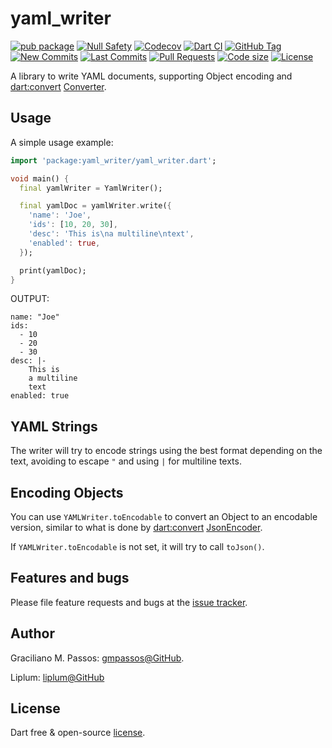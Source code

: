 # yaml_writer

[![pub package](https://img.shields.io/pub/v/yaml_writer.svg?logo=dart&logoColor=00b9fc)](https://pub.dartlang.org/packages/yaml_writer)
[![Null Safety](https://img.shields.io/badge/null-safety-brightgreen)](https://dart.dev/null-safety)
[![Codecov](https://img.shields.io/codecov/c/github/gmpassos/yaml_writer)](https://app.codecov.io/gh/gmpassos/yaml_writer)
[![Dart CI](https://github.com/gmpassos/yaml_writer/actions/workflows/dart.yml/badge.svg?branch=master)](https://github.com/gmpassos/yaml_writer/actions/workflows/dart.yml)
[![GitHub Tag](https://img.shields.io/github/v/tag/gmpassos/yaml_writer?logo=git&logoColor=white)](https://github.com/gmpassos/yaml_writer/releases)
[![New Commits](https://img.shields.io/github/commits-since/gmpassos/yaml_writer/latest?logo=git&logoColor=white)](https://github.com/gmpassos/yaml_writer/network)
[![Last Commits](https://img.shields.io/github/last-commit/gmpassos/yaml_writer?logo=git&logoColor=white)](https://github.com/gmpassos/yaml_writer/commits/master)
[![Pull Requests](https://img.shields.io/github/issues-pr/gmpassos/yaml_writer?logo=github&logoColor=white)](https://github.com/gmpassos/yaml_writer/pulls)
[![Code size](https://img.shields.io/github/languages/code-size/gmpassos/yaml_writer?logo=github&logoColor=white)](https://github.com/gmpassos/yaml_writer)
[![License](https://img.shields.io/github/license/gmpassos/yaml_writer?logo=open-source-initiative&logoColor=green)](https://github.com/gmpassos/yaml_writer/blob/master/LICENSE)

A library to write YAML documents, supporting Object encoding and [dart:convert][dart_convert] [Converter][dart_converter].

[dart_convert]: https://api.dart.dev/stable/2.13.4/dart-convert/dart-convert-library.html
[dart_converter]: https://api.dart.dev/stable/2.13.4/dart-convert/Converter-class.html

## Usage

A simple usage example:

```dart
import 'package:yaml_writer/yaml_writer.dart';

void main() {
  final yamlWriter = YamlWriter();

  final yamlDoc = yamlWriter.write({
    'name': 'Joe',
    'ids': [10, 20, 30],
    'desc': 'This is\na multiline\ntext',
    'enabled': true,
  });

  print(yamlDoc);
}
```

OUTPUT:

```text
name: "Joe"
ids: 
  - 10
  - 20
  - 30
desc: |-
    This is
    a multiline
    text
enabled: true
```

## YAML Strings

The writer will try to encode strings using the best format depending on the text,
avoiding to escape `"` and using `|` for multiline texts.

## Encoding Objects

You can use `YAMLWriter.toEncodable` to convert an Object to an encodable version,
similar to what is done by [dart:convert][dart_convert] [JsonEncoder][json_encoder].

If `YAMLWriter.toEncodable` is not set, it will try to call `toJson()`.

[json_encoder]: https://api.dart.dev/stable/2.13.4/dart-convert/JsonEncoder-class.html

## Features and bugs

Please file feature requests and bugs at the [issue tracker][tracker].

[tracker]: https://github.com/gmpassos/yaml_writer/issues


## Author

Graciliano M. Passos: [gmpassos@GitHub](https://github.com/gmpassos).

Liplum: [liplum@GitHub](https://github.com/liplum)


## License

Dart free & open-source [license](https://github.com/dart-lang/stagehand/blob/master/LICENSE).

